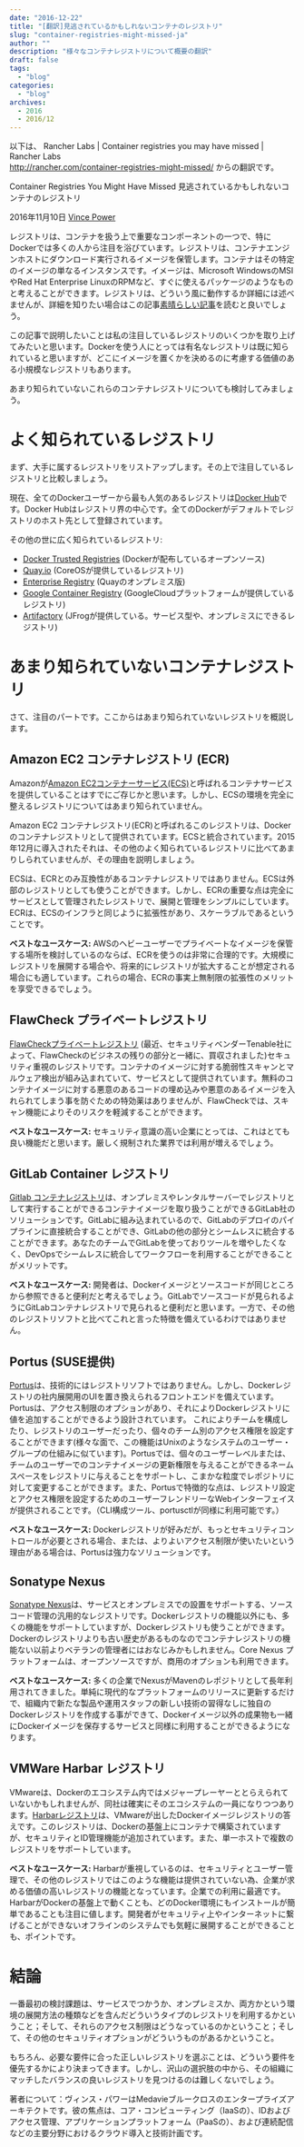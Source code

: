 ```yaml
---
date: "2016-12-22"
title: "[翻訳]見逃されているかもしれないコンテナのレジストリ"
slug: "container-registries-might-missed-ja" 
author: ""
description: "様々なコンテナレジストリについて概要の翻訳"
draft: false
tags:
  - "blog"
categories:
  - "blog"
archives:
  - 2016
  - 2016/12
---
```

以下は、
Rancher Labs | Container registries you may have missed | Rancher Labs  
http://rancher.com/container-registries-might-missed/
からの翻訳です。

Container Registries You Might Have Missed
見逃されているかもしれないコンテナのレジストリ

2016年11月10日 [Vince Power](http://rancher.com/author/vince-power/)

レジストリは、コンテナを扱う上で重要なコンポーネントの一つで、特にDockerでは多くの人から注目を浴びています。レジストリは、コンテナエンジンホストにダウンロード実行されるイメージを保管します。コンテナはその特定のイメージの単なるインスタンスです。イメージは、Microsoft WindowsのMSIやRed Hat Enterprise LinuxのRPMなど、すぐに使えるパッケージのようなものと考えることができます。レジストリは、どういう風に動作するか詳細には述べませんが、詳細を知りたい場合はこの記事[素晴らしい記事](http://rancher.com/comparing-four-hosted-docker-registries/)を読むと良いでしょう。

この記事で説明したいことは私の注目しているレジストリのいくつかを取り上げてみたいと思います。Dockerを使う人にとっては有名なレジストリは既に知られていると思いますが、どこにイメージを置くかを決めるのに考慮する価値のある小規模なレジストリもあります。

あまり知られていないこれらのコンテナレジストリについても検討してみましょう。

# よく知られているレジストリ

まず、大手に属するレジストリをリストアップします。その上で注目しているレジストリと比較しましょう。

現在、全てのDockerユーザーから最も人気のあるレジストリは[Docker Hub](https://hub.docker.com/)です。Docker Hubはレジストリ界の中心です。全てのDockerがデフォルトでレジストリのホスト先として登録されています。

その他の世に広く知られているレジストリ:
* [Docker Trusted Registries](https://docs.docker.com/docker-trusted-registry/) (Dockerが配布しているオープンソース)
* [Quay.io](https://quay.io/) (CoreOSが提供しているレジストリ)
* [Enterprise Registry](https://tectonic.com/quay-enterprise/) (Quayのオンプレミス版)
* [Google Container Registry](https://cloud.google.com/container-registry/) (GoogleCloudプラットフォームが提供しているレジストリ)
* [Artifactory](https://www.jfrog.com/artifactory/) (JFrogが提供している。サービス型や、オンプレミスにできるレジストリ)

# あまり知られていないコンテナレジストリ

さて、注目のパートです。ここからはあまり知られていないレジストリを概説します。

## Amazon EC2 コンテナレジストリ (ECR)

Amazonが[Amazon EC2コンテナーサービス(ECS)](https://aws.amazon.com/ecr/)と呼ばれるコンテナサービスを提供していることはすでにご存じかと思います。しかし、ECSの環境を完全に整えるレジストリについてはあまり知られていません。

Amazon EC2 コンテナレジストリ(ECR)と呼ばれるこのレジストリは、Dockerのコンテナレジストリとして提供されています。ECSと統合されています。2015年12月に導入されたそれは、その他のよく知られているレジストリに比べてあまりしられていませんが、その理由を説明しましょう。

ECSは、ECRとのみ互換性があるコンテナレジストリではありません。ECSは外部のレジストリとしても使うことができます。しかし、ECRの重要な点は完全にサービスとして管理されたレジストリで、展開と管理をシンプルにしています。ECRは、ECSのインフラと同じように拡張性があり、スケーラブルであるということです。

__ベストなユースケース:__ AWSのヘビーユーザーでプライベートなイメージを保管する場所を検討しているのならば、ECRを使うのは非常に合理的です。大規模にレジストリを展開する場合や、将来的にレジストリが拡大することが想定される場合にも適しています。これらの場合、ECRの事実上無制限の拡張性のメリットを享受できるでしょう。

## FlawCheck プライベートレジストリ

[FlawCheckプライベートレジストリ](https://www.flawcheck.com/) (最近、セキュリティベンダーTenable社によって、FlawCheckのビジネスの残りの部分と一緒に、買収されました)セキュリティ重視のレジストリです。コンテナのイメージに対する脆弱性スキャンとマルウェア検出が組み込まれていて、サービスとして提供されています。無料のコンテナイメージに対する悪意のあるコードの埋め込みや悪意のあるイメージを入れられてしまう事を防ぐための特効薬はありませんが、FlawCheckでは、スキャン機能によりそのリスクを軽減することができます。

__ベストなユースケース:__ セキュリティ意識の高い企業にとっては、これはとても良い機能だと思います。厳しく規制された業界では利用が増えるでしょう。

## GitLab Container レジストリ

[Gitlab コンテナレジストリ](https://docs.gitlab.com/ee/user/project/container_registry.html)は、オンプレミスやレンタルサーバーでレジストリとして実行することができるコンテナイメージを取り扱うことができるGitLab社のソリューションです。GitLabに組み込まれているので、GitLabのデプロイのパイプラインに直接統合することができ、GitLabの他の部分とシームレスに統合することができます。あなたのチームでGitLabを使っておりツールを増やしたくなく、DevOpsでシームレスに統合してワークフローを利用することができることがメリットです。

__ベストなユースケース:__ 開発者は、Dockerイメージとソースコードが同じところから参照できると便利だと考えるでしょう。GitLabでソースコードが見られるようにGitLabコンテナレジストリで見られると便利だと思います。一方で、その他のレジストリソフトと比べてこれと言った特徴を備えているわけではありません。

## Portus (SUSE提供)

[Portus](http://port.us.org/)は、技術的にはレジストリソフトではありません。しかし、Dockerレジストリの社内展開用のUIを置き換えられるフロントエンドを備えています。Portusは、アクセス制限のオプションがあり、それによりDockerレジストリに値を追加することができるよう設計されています。
これによりチームを構成したり、レジストリのユーザーだったり、個々のチーム別のアクセス権限を設定することができます(様々な面で、この機能はUnixのようなシステムのユーザー・グループの仕組みに似ています)。Portusでは、個々のユーザーレベルまたは、チームのユーザーでのコンテナイメージの更新権限を与えることができるネームスペースをレジストリに与えることをサポートし、こまかな粒度でレポジトリに対して変更することができます。また、Portusで特徴的な点は、レジストリ設定とアクセス権限を設定するためのユーザーフレンドリーなWebインターフェイスが提供されることです。（CLI構成ツール、portusctlが同様に利用可能です。）

__ベストなユースケース:__ Dockerレジストリが好みだが、もっとセキュリティコントロールが必要とされる場合、または、よりよいアクセス制限が使いたいという理由がある場合は、Portusは強力なソリューションです。

## Sonatype Nexus

[Sonatype Nexus](https://www.sonatype.com/products-sonatype)は、サービスとオンプレミスでの設置をサポートする、ソースコード管理の汎用的なレジストリです。Dockerレジストリの機能以外にも、多くの機能をサポートしていますが、Dockerレジストリも使うことができます。Dockerのレジストリよりも古い歴史があるものなのでコンテナレジストリの機能ない以前よりベテランの管理者にはおなじみかもしれません。Core Nexus プラットフォームは、オープンソースですが、商用のオプションも利用できます。

__ベストなユースケース:__ 多くの企業でNexusがMavenのレポジトリとして長年利用されてきました。単純に現代的なプラットフォームのリリースに更新するだけで、組織内で新たな製品や運用スタッフの新しい技術の習得なしに独自のDockerレジストリを作成する事ができて、Dockerイメージ以外の成果物も一緒にDockerイメージを保存するサービスと同様に利用することができるようになります。

## VMWare Harbar レジストリ

VMwareは、Dockerのエコシステム内ではメジャープレーヤーととらえられていないかもしれませんが、同社は確実にそのエコシステムの一員になりつつあります。[Harbarレジストリ](https://vmware.github.io/harbor/)は、VMwareが出したDockerイメージレジストリの答えです。このレジストリは、Dockerの基盤上にコンテナで構築されていますが、セキュリティとID管理機能が追加されています。また、単一ホストで複数のレジストリをサポートしています。

__ベストなユースケース:__ Harbarが重視しているのは、セキュリティとユーザー管理で、その他のレジストリではこのような機能は提供されていない為、企業が求める価値の高いレジストリの機能となっています。企業での利用に最適です。HarbarがDockerの基盤上で動くことも、どのDocker環境にもインストールが簡単であることも注目に値します。開発者がセキュリティ上やインターネットに繋げることができないオフラインのシステムでも気軽に展開することができることも、ポイントです。

# 結論

一番最初の検討課題は、サービスでつかうか、オンプレミスか、両方かという環境の展開方法の種類などを含んだどういうタイプのレジストリを利用するかということ；そして、それらのアクセス制限はどうなっているのかということ；そして、その他のセキュリティオプションがどういうものがあるかということ。

もちろん、必要な要件に合った正しいレジストリを選ぶことは、どういう要件を優先するかにより決まってきます。しかし、沢山の選択肢の中から、その組織にマッチしたバランスの良いレジストリを見つけるのは難しくないでしょう。

著者について：ヴィンス・パワーはMedavieブルークロスのエンタープライズアーキテクトです。彼の焦点は、コア・コンピューティング（IaaSの）、IDおよびアクセス管理、アプリケーションプラットフォーム（PaaSの）、および連続配信などの主要分野におけるクラウド導入と技術計画です。